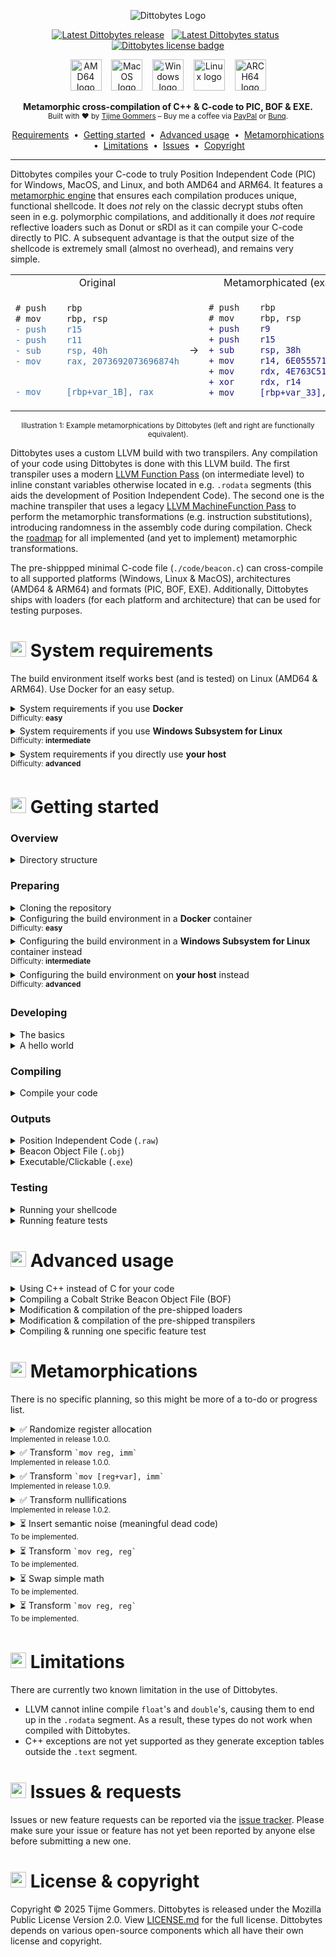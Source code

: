 <p align="center">
    <img src="https://gist.githubusercontent.com/tijme/c77f321c8dacd6d8ce8e0f9e2ab8c719/raw/029692c26cb1dd1c05f1c4544a96d333544b9f3a/dittobytes.svg" alt="Dittobytes Logo" />
</p>
<p align="center">
    <a href="https://github.com/tijme/dittobytes/releases"><img src="https://img.shields.io/github/v/release/tijme/dittobytes?style=for-the-badge&labelColor=850447&color=ba0745&cache=1" alt="Latest Dittobytes release" /></a>
    &nbsp;
    <a href="https://github.com/tijme/dittobytes/actions"><img src="https://img.shields.io/github/actions/workflow/status/tijme/dittobytes/validation.yml?style=for-the-badge&labelColor=850447&color=ba0745&cache=1" alt="Latest Dittobytes status" /></a>
    &nbsp;
    <a href="https://github.com/tijme/dittobytes/blob/master/LICENSE.md"><img src="https://img.shields.io/badge/License-MPL%20V2.0-ba0745?style=for-the-badge&labelColor=850447&cache=1" alt="Dittobytes license badge" /></a>
</p>
<p align="center">
    <img src="https://gist.githubusercontent.com/tijme/ac043c7360ebcb89ac3be393a152dde0/raw/2f4bfb6f639419b49c9a2e3bfa440fdfd7576949/arch_amd64.svg" alt="AMD64 logo" width="50" height="50" />
    &nbsp;&nbsp;
    <img src="https://gist.githubusercontent.com/tijme/7262f114a2e018e323fd97837525f87d/raw/5e58faa4765f054e86e7c774be06bacb6e630b7b/os_macos.svg" alt="MacOS logo" width="50" height="50" />
    &nbsp;&nbsp;
    <img src="https://gist.githubusercontent.com/tijme/7262f114a2e018e323fd97837525f87d/raw/5e58faa4765f054e86e7c774be06bacb6e630b7b/os_windows.svg" alt="Windows logo" width="50" height="50" />
    &nbsp;&nbsp;
    <img src="https://gist.githubusercontent.com/tijme/7262f114a2e018e323fd97837525f87d/raw/5e58faa4765f054e86e7c774be06bacb6e630b7b/os_linux.svg" alt="Linux logo" width="50" height="50" />
    &nbsp;&nbsp;
    <img src="https://gist.githubusercontent.com/tijme/a5e815ace37e12dc8e36060cc31cee4d/raw/2f6fba67d2d597294de5ccaec48d1325f0c76354/arch_arm64.svg" alt="ARCH64 logo" width="50" height="50" />
</p>
<p align="center">
    <b>Metamorphic cross-compilation of C++ & C-code to PIC, BOF & EXE.</b>
    <br/>
    <sup>Built with ♥ by <a href="https://www.linkedin.com/in/tijme/">Tijme Gommers</a> – Buy me a coffee via <a href="https://dittobytes.com/sponsor-via-paypal">PayPal</a> or <a href="https://dittobytes.com/sponsor-via-bunq">Bunq</a>.</sup>
    <br/>
</p>
<p align="center">
    <a href="#-system-requirements">Requirements</a>
    &nbsp;•&nbsp;
    <a href="#-getting-started">Getting started</a>
    &nbsp;•&nbsp;
    <a href="#-advanced-usage">Advanced usage</a>
    &nbsp;•&nbsp;
    <a href="#-metamorphications">Metamorphications</a>
    &nbsp;•&nbsp;
    <a href="#-limitations">Limitations</a>
    &nbsp;•&nbsp;
    <a href="#-issues--requests">Issues</a>
    &nbsp;•&nbsp;
    <a href="#-license--copyright">Copyright</a>
</p>
<hr>

Dittobytes compiles your C-code to truly Position Independent Code (PIC) for Windows, MacOS, and Linux, and both AMD64 and ARM64. It features a [metamorphic engine](https://en.wikipedia.org/wiki/Metamorphic_code) that ensures each compilation produces unique, functional shellcode. It does *not* rely on the classic decrypt stubs often seen in e.g. polymorphic compilations, and additionally it does *not* require reflective loaders such as Donut or sRDI as it can compile your C-code directly to PIC. A subsequent advantage is that the output size of the shellcode is extremely small (almost no overhead), and remains very simple.

<table align=center>
    <tr>
        <td align=center>Original</td>
        <td align=center></td>
        <td align=center>Metamorphicated (example)</td>
    </tr>
    <tr>
        <td>

```diff
# push    rbp
# mov     rbp, rsp
- push    r15
- push    r11
- sub     rsp, 40h
- mov     rax, 2073692073696874h


- mov     [rbp+var_1B], rax
```

</td>
<td align=center>→</td>
<td>
        
```diff
# push    rbp
# mov     rbp, rsp
+ push    r9
+ push    r15
+ sub     rsp, 38h
+ mov     r14, 6E055571BF8F0D8Eh
+ mov     rdx, 4E763C51CCE665FAh
+ xor     rdx, r14
+ mov     [rbp+var_33], rdx
```

</td>
</tr>
</table>
<p align=center><sup>Illustration 1: Example metamorphications by Dittobytes (left and right are functionally equivalent).</sup></p>

<p>
    Dittobytes uses a custom LLVM build with two transpilers. Any compilation of your code using Dittobytes is done with this LLVM build. The first transpiler uses a modern <a href="https://llvm.org/docs/WritingAnLLVMNewPMPass.html">LLVM Function Pass</a> (on intermediate level) to inline constant variables otherwise located in e.g. <code>.rodata</code> segments (this aids the development of Position Independent Code). The second one is the machine transpiler that uses a legacy <a href="https://llvm.org/docs/WritingAnLLVMPass.html#the-machinefunctionpass-class">LLVM MachineFunction Pass</a> to perform the metamorphic transformations (e.g. instruction substitutions), introducing randomness in the assembly code during compilation. Check the <a href="#-metamorphications">roadmap</a> for all implemented (and yet to implement) metamorphic transformations.
</p>

The pre-shippped minimal C-code file (`./code/beacon.c`) can cross-compile to all supported platforms (Windows, Linux & MacOS), architectures (AMD64 & ARM64) and formats (PIC, BOF, EXE). Additionally, Dittobytes ships with loaders (for each platform and architecture) that can be used for testing purposes.

<h1><img src="https://gist.githubusercontent.com/tijme/c77f321c8dacd6d8ce8e0f9e2ab8c719/raw/b74e2cd4679ddc3dc6e14c0651d1489cddfd1ea8/logo-heading.svg" width=25 height=25 /> System requirements</h1>

<p>The build environment itself works best (and is tested) on Linux (AMD64 & ARM64). Use Docker for an easy setup.</p>

<details>
    <summary>System requirements if you use <b>Docker</b><br><sup>Difficulty: <strong>easy</strong></summary>
    <hr>
    <p>
        A custom version of <a href="https://github.com/tijme/forked-dittobytes-llvm-project/tree/release/18.x">LLVM</a> needs to be built from source, which requires quite some memory and disk space to be allocated by Docker. The build takes around 2.5 hours. I got it to work with the following Docker resource configuration.
        <blockquote>⚠️ If Docker cannot allocate enough resources, the build might fail with an error like <code>ResourceExhausted: cannot allocate memory</code>.</blockquote>
        <ul>
            <li>Set CPU limit to: <code>8</code>.</li>
            <li>Set memory limit to: <code>10 GB</code>.</li>
            <li>Set swap to: <code>2 GB</code>.</li>
            <li>Set disk usage limit: <code>1 TB</code> (though this can likely be much lower).</li>
        </ul>
    </p>
    <hr>
</details>

<details>
    <summary>System requirements if you use <b>Windows Subsystem for Linux</b><br><sup>Difficulty: <strong>intermediate</strong></summary>
    <hr>
    <p>
        A custom version of <a href="https://github.com/tijme/forked-dittobytes-llvm-project/tree/release/18.x">LLVM</a> needs to be built from source. Quite some memory and disk space is required. The build takes around 2.5 hours. I got it to work with the following resources.
        <ul>
            <li>CPU cores: <code>8</code>.</li>
            <li>Memory: <code>10 GB</code>.</li>
            <li>Disk space: <code>1 TB</code> (though this can likely be much lower).</li>
        </ul>
    </p>
    <hr>
</details>

<details>
    <summary>System requirements if you directly use <b>your host</b><br><sup>Difficulty: <strong>advanced</strong></summary>
    <hr>
    <p>
        A custom version of <a href="https://github.com/tijme/forked-dittobytes-llvm-project/tree/release/18.x">LLVM</a> needs to be built from source. Quite some memory and disk space is required. The build takes around 2.5 hours. I got it to work with the following resources.
        <ul>
            <li>CPU cores: <code>8</code>.</li>
            <li>Memory: <code>10 GB</code>.</li>
            <li>Disk space: <code>1 TB</code> (though this can likely be much lower).</li>
        </ul>
    </p>
    <hr>
</details>

<h1><img src="https://gist.githubusercontent.com/tijme/c77f321c8dacd6d8ce8e0f9e2ab8c719/raw/b74e2cd4679ddc3dc6e14c0651d1489cddfd1ea8/logo-heading.svg" width=25 height=25 /> Getting started</h1>

### Overview

<details>
    <summary>Directory structure</summary>
    <hr>

    dittobytes/
    ├── code/                               # Your C-code that will compile to shellcode.
    │   ├── beacon.c                        # Example file that you can compile using Dittobytes.
    ├── build/                              # Build dir containing loaders and your shellcodes.
    │   ├── beacon-[platform]-[arch].raw    # Your C-code compiled to raw shellcode (.text segment only).
    │   ├── beacon-[platform]-[arch].obj    # Your C-code compiled to BOF/COFF format.
    │   ├── beacon-[platform]-[arch].exe    # Your C-code compiled to executable format.
    │   ├── loader-[platform]-[arch]        # Pre-built raw shellcode loaders for testing purposes.
    │   └── ...
    └── ditto/                              # Internal files supporting the Dittobytes project.
        ├── loaders/                        # Simple shellcode loaders for testing purposes (pre-built).
        │   └── [platform]/
        │       ├── src/
        │       │   └── main.c
        │       └── lib/
        │           └── ...
        ├── scripts/                        # Helper scripts used by the makefile(s).
        │   ├── extract-text-segment.py
        │   └── ...
        ├── tests/                          # C-code files used for feature testing.
        │   ├── [feature-test].c
        │   └── ...
        └── transpilers/                    # The LLVM plugins that act as metamorphic engine.
            ├── intermediate/
            │   └── src/
            │       ├── IntermediateTranspiler.cpp
            │       └── ...
            └── machine/
                └── src/
                    ├── MachineTranspiler.cpp
                    └── ...

<hr>
</details>

### Preparing

<details>
    <summary>Cloning the repository</summary>
    <hr>
    <ul>
        <li>Clone this repository using Git:<br><pre><code>git clone https://github.com/tijme/dittobytes.git</code></pre></li>
        <li>Manually <a href="https://github.com/tijme/dittobytes/blob/master/.github/laughing.gif">review</a> the code so you know what you're compiling and running.</li>
        <li>Finally, move into the project directory and start developing:<br><pre><code>cd ./dittobytes/</code></pre></li>
    </ul>
    <hr>
</details>

<details>
    <summary>Configuring the build environment in a <b>Docker</b> container<br><sup>Difficulty: <strong>easy</strong></summary>
    <hr>
    <p>
        The easiest way to use Dittobytes is via Docker. For this, you need to build a Docker image using the provided <code>Dockerfile</code>.
        <br>
        <ul>
            <li>Build the Docker image:<br><pre><code>docker buildx build -t dittobytes .</code></pre></li>
            <li>Building the image will take around 2.5 hours as LLVM needs to be built from source.</li>
        </ul>
    </p>
    <hr>
</details>

<details>
    <summary>Configuring the build environment in a <b>Windows Subsystem for Linux</b> container instead<br><sup>Difficulty: <strong>intermediate</strong></summary>
    <hr>
    <p>
        If you are on Windows, a more performant option to build the build tools is to use Windows Subsystem for Linux (WSL). However, in contrast to Docker, the installation of the build tools is a manual process.
        <br>
        <ul>
            <li>First of all, run a WSL Debian container:<br><pre><code>wsl -d Debian</code></pre></li>
        </ul>
        <p>
            Custom versions of Clang and LLVM are eventually used to cross-compile your code, the loaders and the transpilers. Performing this compilation in WSL requires you to configure your WSL the same way as the Docker container is configured. Take a look at the <a href="https://github.com/tijme/dittobytes/blob/master/Dockerfile">Dockerfile</a> or <a href="https://github.com/tijme/dittobytes/blob/master/.github/workflows/validation.yml">GitHub Workflow</a> for reference. Follow the exact same steps as in one of those files. For now, there is no further documentation on setting up the environment in WSL.
        </p>
    </p>
    <hr>
</details>

<details>
    <summary>Configuring the build environment on <b>your host</b> instead<br><sup>Difficulty: <strong>advanced</strong></summary>
    <hr>
    <p>
        Custom versions of Clang and LLVM are used to cross-compile your code, the loaders and the transpilers. If you want to perform this compilation on your host machine, configure your host the same way as the Docker container is configured. Take a look at the <a href="https://github.com/tijme/dittobytes/blob/master/Dockerfile">Dockerfile</a> or <a href="https://github.com/tijme/dittobytes/blob/master/.github/workflows/validation.yml">GitHub Workflow</a> for reference. Follow the exact same steps as in one of those files. And please make sure you're on a Linux host. For now, there is no further documentation on setting up the environment on your host machine. 
    </p>
    <hr>
</details>

### Developing

<details>
    <summary>The basics</summary>
    <hr>
    <p>
        You can modify <code>./code/beacon.c</code> however you like. Just keep the following in mind:
        <br>
        <ul>
            <li>The first function in your code must be named <code>EntryFunction</code>.</li>
            <li><code>EntryFunction</code> must literally (in order) be the first function in your code.</li>
            <li>You cannot use global variables (PIC limitation).</li>
            <li>You cannot use any data from other segments (PIC limitation).</li>
            <li>You must resolve any API function you want to use by yourself (PIC limitation).</li>
        </ul>
    </p>
    <p>
        The following example may give you some guidance. It simulates global variables by using a context struct that you would need to pass to any function you call. It initializes a string by using a <code>char[]</code> array. It calls another function by defining its definition first (as the other function needs to be defined before you can call it, but it cannot be the first function in your code).
    </p>
    <p>
        <a href="https://github.com/tijme/dittobytes/blob/master/code/examples/example-basics/example-basics.c">Example 'The Basics' (<code>example-basics.c</code>)</a>
    </p>
    <hr>
</details>

<details>
    <summary>A hello world</summary>
    <hr>
    <p>
        A hello world requires printing to the console, thus requiring an OS API call to e.g. <code>puts</code>. This is OS specific. For example, for Windows it would require loading <code>KERNEL32.dll</code>, ultimately resolving <code>LoadLibraryA</code> and <code>GetProcAddress</code>. With these two functions resolved, you can then load any function address, such as the address of <code>puts</code>.
    </p>
    <p>
        An example would become quite large, thus for now I'd like to forward you to example file below. It is a Position Independent Code (PIC) for Windows AMD64 & ARM64 which pops a calculator as example.
    </p>
    <p>
        <a href="https://github.com/tijme/dittobytes/blob/master/code/examples/example-calc/example-calc.c">Example 'Popping Calc' (<code>example-calc.c</code>)</a>
    </p>
    <hr>
</details>

### Compiling

<details>
    <summary>Compile your code</summary>
    <hr>
    <ul>
        <li>If using Docker, run the Dittobytes container (or use an equivalent command for your build environment):<br><code>docker run --rm -v ".:/tmp/workdir" -it dittobytes</code></li>
        <li>Compile your code (for all platforms, architectures & formats):<br><code>make</code></li>
        <li>You can also create specific builds: <code>make beacon-[platform]-[arch]-[format]</code>.
            <ul>
                <li>Options:
                    <ul>
                        <li>Platforms: <code>win</code>,<code>lin</code>,<code>mac</code>.</li>
                        <li>Architectures: <code>amd64</code>,<code>arm64</code>.</li>
                        <li>Formats: <code>exe</code>,<code>raw</code>,<code>bof</code>.</li>
                    </ul>
                </li>
                <li>Examples:
                    <ul>
                        <li><code>make beacon-win-amd64-bof</code> (compile your code to Windows AMD64 BOF/COFF).</li>
                        <li><code>make beacon-mac-arm64-raw</code> (compile your code to MacOS ARM64 raw shellcode).</li>
                        <li><code>make beacon-lin-all-raw</code> (compile your shellcode to raw shellcode for Linux and any architecture).</li>
                        <li><code>make beacon-all-all-raw</code> (compile your shellcode to raw shellcode for any platform and architecture).</li>
                        <li><code>make beacon-all-all-all</code> (compile your shellcode to any format any platform and any architecture).</li>
                    </ul>
                </li>
            </ul>
        </li>
    </ul>
    <hr>
</details>

### Outputs

<details>
    <summary>Position Independent Code (<code>.raw</code>)</summary>
    <hr>
    <p>Dittobytes was originally designed to output Truly Position Independent Code (PIC). Simply put, PIC consists of the executable assembly instructions from the <code>.text</code> segment of an executable binary, without any reference to other segments or absolute memory addresses.</p>
    <p>Dittobytes generates <code>.raw</code> files for Windows, Linux and MacOS (and both AMD64 and ARM64).</p>
    <hr>
</details>

<details>
    <summary>Beacon Object File (<code>.obj</code>)</summary>
    <hr>
    <p>In the process of creating Position Independent Code, Dittobytes creates an <code>.obj</code> file (COFF/ELF format). This file is later used to extract the <code>.text</code> segment (<code>.raw</code>) from, or create the executable format (<code>.exe</code>) with. However, the <code>.obj</code> file itself can be used as Cobalt Strike (or any other C&C framework) Beacon Object File (BOF) as well.</p>
    <p>Dittobytes generates <code>.obj</code> files for Windows, Linux and MacOS (and both AMD64 and ARM64).</p>
    <hr>
</details>

<details>
    <summary>Executable/Clickable (<code>.exe</code>)</summary>
    <hr>
    <p>Dittobytes uses the generated Position Independent Code (PIC) in the <code>.obj</code> file to eventually generate an executable/clickable file format (<code>.exe</code>). This means that all executables generated by Dittobytes solely contain Position Independent Code (PIC). For example, constants are inlined instead of stored in the <code>.rodata</code> segment.</p>
    <p>Dittobytes generates <code>.exe</code> files for Windows, Linux and MacOS (and both AMD64 and ARM64).</p>
    <hr>
</details>

### Testing

<details>
    <summary>Running your shellcode</summary>
    <hr>
    <ul>
        <li>
            Run and test your shellcode using the pre-shipped shellcode loader:
            <br>
            <code>./build/loader-[os]-[arch].[ext] ./build/beacon-[os]-[arch].raw</code>
        </li>
    </ul>
    <hr>
</details>

<details>
    <summary>Running feature tests</summary>
    <hr>
    <p>
        Dittobytes comes pre-shipped with feature tests. A feature test is similar to a unit test, but tests from a large feature perspective, instead of a specific code unit perspective. Currently, you can only run feature tests for shellcodes that are compiled for the platform you are running the tests on. For example, in the Docker container only the Linux shellcode would be tested & verified.
        <br>
        <ul>
            <li>If using Docker, run a Dittobytes container:<br><code>docker run --rm -v ".:/tmp/workdir" -it dittobytes</code></li>
            <li>Build the tests:<br><code>make test-suite-build</code></li>
            <li>Run the tests:<br><code>make test-suite-test</code></li>
        </ul>
    </p>
    <hr>
</details>

<h1><img src="https://gist.githubusercontent.com/tijme/c77f321c8dacd6d8ce8e0f9e2ab8c719/raw/b74e2cd4679ddc3dc6e14c0651d1489cddfd1ea8/logo-heading.svg" width=25 height=25 /> Advanced usage</h1>

<details>
    <summary>Using C++ instead of C for your code</summary>
    <hr>
    <p>
        You can easily utilize functionality of C++ by renaming your code file from <code>./code/beacon.c</code> to <code>./code/beacon.cpp</code>. Just make sure to prepend the <code>EntryFunction</code> in the file with <code>extern "C"</code>. Also ensure that the <code>SOURCE_PATH</code> option in the <code>makefile</code> points to the new filename. Do note that you <b>cannot</b> use functionality from external libraries such as <code>libstdc++</code> or <code>libc++</code>. This means you <b>cannot</b> make use of e.g. <code>std::string</code> ⚠️.
    </p>
    <p>
        <a href="https://github.com/tijme/dittobytes/blob/master/code/examples/example-cpp/example-cpp.cpp">Example 'C++ instead of C-code' (<code>example-cpp.c</code>)</a>
    </p>
    <p>Compiling C++ code in Dittobytes works exactly the same as compiling regular C-code.</p>
    <ul>
        <li>If using Docker, run a Dittobytes container:<br><code>docker run --rm -v ".:/tmp/workdir" -it dittobytes</code></li>
        <li>Then compile your code:<br><code>make</code></li>
    </ul>
    <hr>
</details>

<details>
    <summary>Compiling a Cobalt Strike Beacon Object File (BOF)</summary>
    <hr>
    <p>
        To compile a Beacon Object File (BOF) for Cobalt Strike or any other Command & Control framework, copy <code>./code/examples/example-bof/example-bof.c</code> to <code>./code/beacon.c</code>. Then adjust the source code to your needs.
    </p>
    <p>
        <a href="https://github.com/tijme/dittobytes/blob/master/code/examples/example-bof/example-bof.c">Example 'Beacon Object File' (<code>example-bof.c</code>)</a>
    </p>
    <p>Remember to solely compile to the <code>BOF/COFF</code> format using the <code>make</code> command (see below example) ⚠️.</p>
    <ul>
        <li>If using Docker, run a Dittobytes container:<br><code>docker run --rm -v ".:/tmp/workdir" -it dittobytes</code></li>
        <li>Then compile your code:<br><code>make beacon-win-amd64-bof</code></li>
    </ul>
    <hr>
</details>

<details>
    <summary>Modification & compilation of the pre-shipped loaders</summary>
    <hr>
    <p>
        You can modify the pre-shipped loaders by editing the code in <code>./ditto/loaders/[platform]/src/main.c</code>, after which you can compile them using the following commands in the root of the Dittobytes project:
        <br>
        <ul>
            <li>If using Docker, run a Dittobytes container:<br><code>docker run --rm -v ".:/tmp/workdir" -it dittobytes</code></li>
            <li>Compile the loaders:<br><code>make ditto-loaders</code></li>
        </ul>
    </p>
    <hr>
</details>

<details>
    <summary>Modification & compilation of the pre-shipped transpilers</summary>
    <hr>
    <p>
        You can modify the pre-shipped transpiler(s) by editing the code in <code>./ditto/transpilers/[type]/src/[type].cpp</code>, after which you can compile them using the following commands in the root of the Dittobytes project:
        <br>
        <ul>
            <li>If using Docker, run a Dittobytes container:<br><code>docker run --rm -v ".:/tmp/workdir" -it dittobytes</code></li>
            <li>Compile the transpilers:<br><code>make ditto-transpilers</code></li>
        </ul>
        Dittobytes ships with two transpilers. The first one is the intermediate transpiler that uses a modern <a href="https://llvm.org/docs/WritingAnLLVMNewPMPass.html">LLVM Function Pass</a> to inline constant variables otherwise located in <code>.rodata</code> segments. The second one is the machine transpiler that uses a legacy <a href="https://llvm.org/docs/WritingAnLLVMPass.html#the-machinefunctionpass-class">LLVM MachineFunction Pass</a> to perform the metamorphism.
    </p>
    <hr>
</details>

<details>
    <summary>Compiling & running one specific feature test</summary>
    <hr>
    <p>
        The test-suite commands in the makefile usually compile and test all feature tests (cross-os and cross-architecture). If you want to test just one specific feature test, or if you want to to test build artifacts for a specific os or architecture, use the commands below. You can adjust the <code>TEST_*</code> arguments to your needs.
        <br>
        <ul>
            <li>If using Docker, run a Dittobytes container:<br><code>docker run --rm -v ".:/tmp/workdir" -it dittobytes</code></li>
            <li>Build the test(s):<br><code>make TEST_OS=win TEST_ARCH=arm64 TEST_SOURCE_PATH=./ditto/tests/all/all/3_metamorphication_010_transform_nullifications.c TEST_METAMORPHICATION=transform_nullifications test-suite-build</code></li>
            <li>Run the test(s):<br><code>make TEST_OS=win TEST_ARCH=arm64 TEST_SOURCE_PATH=./ditto/tests/all/all/3_metamorphication_010_transform_nullifications.c TEST_METAMORPHICATION=transform_nullifications test-suite-test</code></li>
        </ul>
        The above example would build the feature test <code>3_metamorphication_010_transform_nullifications.c</code> for Windows ARM64. This may result in many build artifacts (<code>[amount of feature tests] × [amount of os's] × [amount of arch's] × [amount of metamorphications]</code>), in this case 1 (<code>1 × 1 × 1 × 1</code>). The second command verifies the build artifacts based on the <code>@verify</code> statements in the feature test source code file(s).
    </p>
    <hr>
</details>

<h1><img src="https://gist.githubusercontent.com/tijme/c77f321c8dacd6d8ce8e0f9e2ab8c719/raw/b74e2cd4679ddc3dc6e14c0651d1489cddfd1ea8/logo-heading.svg" width=25 height=25 /> Metamorphications</h1>

There is no specific planning, so this might be more of a to-do or progress list.

<details>
    <summary>
        ✅ Randomize register allocation<br>
        <sup>Implemented in release 1.0.0.</sup>
    </summary>
    <p>Randomizes the allocation order of CPU registers, causing different registers to be used each compile.</p>
    <table>
        <tr>
            <td align=center>Original</td>
            <td></td>
            <td align=center>Metamorphicated (sample 1)</td>
            <td align=center>Metamorphicated (sample 2)</td>
        </tr>
        <tr>
            <td>

```diff
- mov     rcx, 3Eh
- mov     rdx, 4Fh
- lea     r8, [rbp+var]
```

</td>
<td align=center>→</td>
<td>

```diff
+ mov     r11, 3Eh
+ mov     r10, 4Fh
+ lea     r9, [rbp+var]
```

</td>
<td>

```diff
+ mov     r11, 3Eh
+ mov     r10, 4Fh
+ lea     r9, [rbp+var]
```

</td>
        </tr>
    </table>
    <hr>
</details>

<details>
    <summary>
        ✅ Transform <code>`mov reg, imm`</code><br>
        <sup>Implemented in release 1.0.0.</sup>
    </summary>
    <p>Substitutes instructions that move an immediate value to a register in various ways each compile.</p>
    <table>
        <tr>
            <td align=center>Original</td>
            <td></td>
            <td align=center>Metamorphicated (sample 1)</td>
            <td align=center>Metamorphicated (sample 2)</td>
        </tr>
        <tr>
            <td>

```diff
- mov     rcx, BAh
```

</td>
<td align=center>→</td>
<td>

```diff
+ mov     rax, EFh
+ mov     rcx, 55h
+ xor     rcx, rax
```

</td>
<td>

```diff
+ mov     rax, 3Bh
+ mov     rcx, 7Fh
+ add     rcx, rax
```

</td>
        </tr>
    </table>
    <hr>
</details>

<details>
    <summary>
        ✅ Transform <code>`mov [reg+var], imm`</code><br>
        <sup>Implemented in release 1.0.9.</sup>
    </summary>
    <p>Substitutes instructions that move an immediate value to the stack in various ways each compile.</p>
    <table>
        <tr>
            <td align=center>Original</td>
            <td></td>
            <td align=center>Metamorphicated (sample 1)</td>
            <td align=center>Metamorphicated (sample 2)</td>
        </tr>
        <tr>
            <td>

```diff
- mov     [rcx+var_8], 83h
```

</td>
<td align=center>→</td>
<td>

```diff
+ mov     rax, D9h
+ mov     [rcx+var_8], AAh
+ add     [rcx+var_8], rax
```

</td>
<td>

```diff
+ mov     rax, 11h
+ mov     [rcx+var_8], 92h
+ xor     [rcx+var_8], rax
```

</td>
        </tr>
    </table>
    <hr>
</details>

<details>
    <summary>
        ✅ Transform nullifications<br>
        <sup>Implemented in release 1.0.2.</sup>
    </summary>
    <p>Substitutes various instructions that nullify a register each compile.</p>
    <table>
        <tr>
            <td align=center>Original</td>
            <td></td>
            <td align=center>Metamorphicated (sample 1)</td>
            <td align=center>Metamorphicated (sample 2)</td>
        </tr>
        <tr>
            <td>

```diff
- xor     r12, r12
```

</td>
<td align=center>→</td>
<td>

```diff
+ mov     r12, 0
```

</td>
<td>

```diff
! Yet to be implemented
+ sub     r12, r12
```

</td>
        </tr>
    </table>
    <hr>
</details>

<details>
    <summary>
        ⏳ Insert semantic noise (meaningful dead code)<br>
        <sup>To be implemented.</sup>
    </summary>
    <p>Insertion of opaque instructions or basic blocks (from trusted software) that do not affect code functionality.</p>
    <table>
        <tr>
            <td align=center>Original</td>
            <td></td>
            <td align=center>Metamorphicated (sample 1)</td>
            <td align=center>Metamorphicated (sample 2)</td>
        </tr>
        <tr>
            <td>

```diff
- mov     rax, 1
```

</td>
<td align=center>→</td>
<td>

```diff
+ mov     rax, 1
+ mov     rbx, [false_flag]
+ cmp     rbx, 1
+ -- more instructions --
+ je      skip_next_instr
+ -- more instructions --
+ mov     rax, 42
```

</td>
<td>

```diff
+ mov     rax, 1
+ -- more instructions --
+ mov     rbx, [false_flag]
+ -- more instructions --
+ cmp     rbx, 0
+ je      skip_next_instr
+ mov     rax, 1
+ -- more instructions --
```

</td>
        </tr>
    </table>
    <hr>
</details>

<details>
    <summary>
         ⏳ Transform <code>`mov reg, reg`</code><br>
        <sup>To be implemented.</sup>
    </summary>
    <p>Substitutes instructions that move a register value to another register in various ways each compile.</p>
    <table>
        <tr>
            <td align=center>Original</td>
            <td></td>
            <td align=center>Metamorphicated (sample 1)</td>
            <td align=center>Metamorphicated (sample 2)</td>
        </tr>
        <tr>
            <td>

```diff
- mov     rax, r8
```

</td>
<td align=center>→</td>
<td>

```diff
+ push    r8
+ pop     rax
```

</td>
<td>

```diff
+ xor rax, rax
+ add rax, r8
```

</td>
        </tr>
    </table>
    <hr>
</details>

<details>
    <summary>
         ⏳ Swap simple math<br>
        <sup>To be implemented.</sup>
    </summary>
    <p>Transform mathematical instructions with equivalents each compile.</p>
    <table>
        <tr>
            <td align=center>Original</td>
            <td></td>
            <td align=center>Metamorphicated (sample 1)</td>
            <td align=center>Metamorphicated (sample 2)</td>
        </tr>
        <tr>
            <td>

```diff
- sub reg, imm
```

</td>
<td align=center>→</td>
<td>

```diff
+ add reg, -imm
```

</td>
<td>

```diff
+ lea reg, [reg - imm]
```

</td>
        </tr>
    </table>
    <hr>
</details>

<details>
    <summary>
         ⏳ Transform <code>`mov reg, reg`</code><br>
        <sup>To be implemented.</sup>
    </summary>
    <p>Substitutes instructions that move a register value to another register in various ways each compile.</p>
    <table>
        <tr>
            <td align=center>Original</td>
            <td></td>
            <td align=center>Metamorphicated (sample 1)</td>
            <td align=center>Metamorphicated (sample 2)</td>
        </tr>
        <tr>
            <td>

```diff
- mov     rax, r8
```

</td>
<td align=center>→</td>
<td>

```diff
+ push    r8
+ pop     rax
```

</td>
<td>

```diff
+ xor rax, rax
+ add rax, r8
```

</td>
        </tr>
    </table>
    <hr>
</details>

<h1><img src="https://gist.githubusercontent.com/tijme/c77f321c8dacd6d8ce8e0f9e2ab8c719/raw/b74e2cd4679ddc3dc6e14c0651d1489cddfd1ea8/logo-heading.svg" width=25 height=25 /> Limitations</h1>

There are currently two known limitation in the use of Dittobytes.

* LLVM cannot inline compile `float`'s and `double`'s, causing them to end up in the `.rodata` segment. As a result, these types do not work when compiled with Dittobytes.
* C++ exceptions are not yet supported as they generate exception tables outside the `.text` segment.

<h1><img src="https://gist.githubusercontent.com/tijme/c77f321c8dacd6d8ce8e0f9e2ab8c719/raw/b74e2cd4679ddc3dc6e14c0651d1489cddfd1ea8/logo-heading.svg" width=25 height=25 /> Issues & requests</h1>

Issues or new feature requests can be reported via the [issue tracker](https://github.com/tijme/dittobytes/issues). Please make sure your issue or feature has not yet been reported by anyone else before submitting a new one.

<h1><img src="https://gist.githubusercontent.com/tijme/c77f321c8dacd6d8ce8e0f9e2ab8c719/raw/b74e2cd4679ddc3dc6e14c0651d1489cddfd1ea8/logo-heading.svg" width=25 height=25 /> License & copyright</h1>

Copyright &copy; 2025 Tijme Gommers. Dittobytes is released under the Mozilla Public License Version 2.0. View [LICENSE.md](https://github.com/tijme/dittobytes/blob/master/LICENSE.md) for the full license. Dittobytes depends on various open-source components which all have their own license and copyright.
